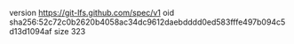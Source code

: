 version https://git-lfs.github.com/spec/v1
oid sha256:52c72c0b2620b4058ac34dc9612daebdddd0ed583fffe497b094c5d13d1094af
size 323
